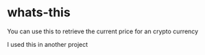 # whats-this

You can use this to retrieve the current price for an crypto currency

I used this in another project